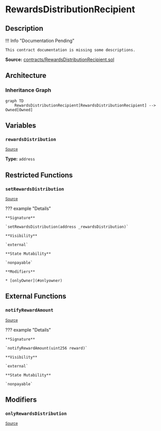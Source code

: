 # RewardsDistributionRecipient

## Description

!!! Info "Documentation Pending"

    This contract documentation is missing some descriptions.

**Source:** [contracts/RewardsDistributionRecipient.sol](https://github.com/Synthetixio/synthetix/tree/v2.27.4/contracts/RewardsDistributionRecipient.sol)

## Architecture

### Inheritance Graph

```mermaid
graph TD
    RewardsDistributionRecipient[RewardsDistributionRecipient] --> Owned[Owned]

```

## Variables

### `rewardsDistribution`

<sub>[Source](https://github.com/Synthetixio/synthetix/tree/v2.27.4/contracts/RewardsDistributionRecipient.sol#L9)</sub>

**Type:** `address`

## Restricted Functions

### `setRewardsDistribution`

<sub>[Source](https://github.com/Synthetixio/synthetix/tree/v2.27.4/contracts/RewardsDistributionRecipient.sol#L18)</sub>

??? example "Details"

    **Signature**

    `setRewardsDistribution(address _rewardsDistribution)`

    **Visibility**

    `external`

    **State Mutability**

    `nonpayable`

    **Modifiers**

    * [onlyOwner](#onlyowner)

## External Functions

### `notifyRewardAmount`

<sub>[Source](https://github.com/Synthetixio/synthetix/tree/v2.27.4/contracts/RewardsDistributionRecipient.sol#L11)</sub>

??? example "Details"

    **Signature**

    `notifyRewardAmount(uint256 reward)`

    **Visibility**

    `external`

    **State Mutability**

    `nonpayable`

## Modifiers

### `onlyRewardsDistribution`

<sub>[Source](https://github.com/Synthetixio/synthetix/tree/v2.27.4/contracts/RewardsDistributionRecipient.sol#L13)</sub>
